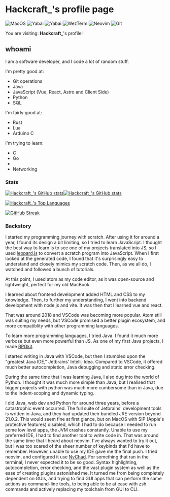 # Hackcraft_'s profile page

![MacOS](https://img.shields.io/badge/MacOS-8e8e93.svg?style=for-the-badge&logo=apple&logoColor=white)
![Yabai](https://img.shields.io/badge/Nix-5277c3.svg?style=for-the-badge&logo=nixOS&logoColor=7ebae4)
![Yabai](https://img.shields.io/badge/yabai-white.svg?style=for-the-badge&logo=yabai&logoColor=black)
![WezTerm](https://img.shields.io/badge/WezTerm-000000.svg?style=for-the-badge&logo=wezterm&logoColor=33ff33)
![Neovim](https://img.shields.io/badge/neovim-%252357A143.svg?style=for-the-badge&logo=neovim&logoColor=white)
![Git](https://img.shields.io/badge/Git-f34f29.svg?style=for-the-badge&logo=git&logoColor=white)

  
You are visiting: **Hackcraft_**'s profile!

## whoami

I am a software developer, and I code a lot of random stuff.

I'm pretty good at:
- Git operations
- Java
- JavaScript (Vue, React, Astro and Client Side)
- Python
- SQL

I'm fairly good at:
- Rust
- Lua
- Arduino C

I'm trying to learn:
- C
- Go
- 
- Networking

### Stats

[![Hackcraft_'s GitHub stats](https://github-readme-stats.vercel.app/api?username=realhackcraft&show_icons=true&include_all_commits=true&theme=dark#gh-dark-mode-only)](https://github.com/anuraghazra/github-readme-stats#gh-dark-mode-only)[![Hackcraft_'s GitHub stats](https://github-readme-stats.vercel.app/api?username=realhackcraft&show_icons=true&include_all_commits=true&theme=light#gh-light-mode-only)](https://github.com/anuraghazra/github-readme-stats#gh-light-mode-only)

[![Hackcraft_'s Top Languages](https://github-readme-stats.vercel.app/api/top-langs/?username=realhackcraft&layout=donut&hide=html)](https://github.com/anuraghazra/github-readme-stats)

[![GitHub Streak](https://streak-stats.demolab.com?user=realhackcraft&hide_border=true&mode=weekly)](https://git.io/streak-stats)


### Backstory

I started my programming journey with scratch. After using it for around a year, I found its design a bit limiting, so I tried to learn JavaScript. I thought the best way to learn is to see one of my projects translated into JS, so I used [leopard.js](https://leopardjs.com) to convert a scratch program into JavaScript. When I first looked at the generated code, I found that it's surprisingly easy to understand and closely mimics my scratch code. Then, as we all do, I watched and followed a bunch of tutorials. 

At this point, I used atom as my code editor, as it was open-source and lightweight, perfect for my old MacBook.

I learned about frontend development added HTML and CSS to my knowledge. Then, to further my understanding, I went into backend development with node.js and vite. It was then that I learned vue and react. 

That was around 2018 and VSCode was becoming more popular. Atom still was suiting my needs, but VSCode promised a better plugin ecosystem, and more compatiblity with other programming languages.

To learn more programming languages, I tried Java. I found it much more verbose but even more powerful than JS. As one of my first Java projects, I made [RPGkit](https://github.com/realhackcraft/RPGkit).

I started writing in Java with VSCode, but then I stumbled upon the "greatest Java IDE," Jetbrains' Intellij Idea. Compared to VSCode, it offered much better autocompletion, Java debugging and static error checking.

During the same time that I was learning Java, I also dug into the world of Python. I thought it was much more simple than Java, but I realised that bigger projects with python was much more cumbersome than in Java, due to the indent-scoping and dynamic typing.

I did Java, web dev and Python for around three years, before a catastrophic event occurred. The full suite of Jetbrains' development tools is written in Java, and they had updated their bundled JRE version beyond 21.0.2. This would seem fine at first glance, but on MacOS with SIP (Apple's protective features) disabled, which I had to do because I needed to run some low level apps, the JVM crashes constantly. Unable to use my preferred IDE, I had to find another tool to write code in. That was around the same time that I heard about neovim. I've always wanted to try it out, but I was too scared of the sheer number of keybinds that I'd have to remember. However, unable to use my IDE gave me the final push. I tried neovim, and configured it use [NvChad](https://nvchad.com). For something that ran in the terminal, I never expected it to be so good. Syntax highlighting, autocompletion, error checking, and the vast plugin system as well as the ease of creating plugins astonished me. It turned me from being completely dependent on GUIs, and trying to find GUI apps that can perform the same actions as command-line tools, to being able to be at ease with zsh commands and actively replacing my toolchain from GUI to CLI.
